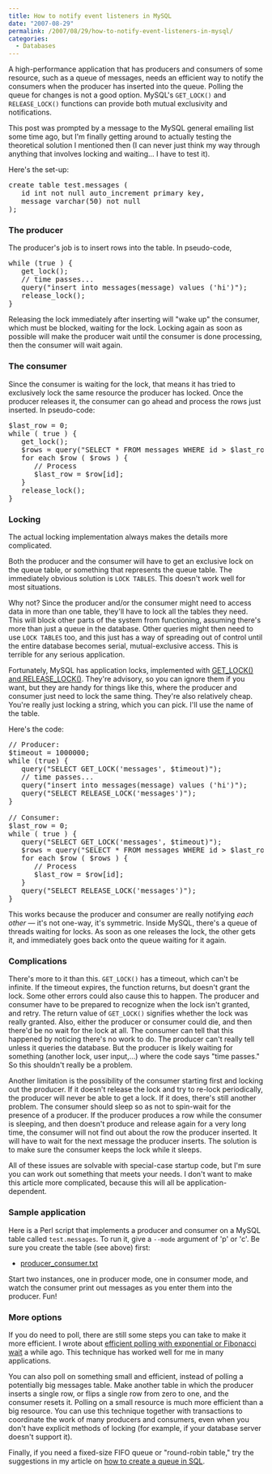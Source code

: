 ```yaml
---
title: How to notify event listeners in MySQL
date: "2007-08-29"
permalink: /2007/08/29/how-to-notify-event-listeners-in-mysql/
categories:
  - Databases
---
```

A high-performance application that has producers and consumers of some resource, such as a queue of messages, needs an efficient way to notify the consumers when the producer has inserted into the queue. Polling the queue for changes is not a good option. MySQL's `GET_LOCK()` and `RELEASE_LOCK()` functions can provide both mutual exclusivity and notifications.

This post was prompted by a message to the MySQL general emailing list some time ago, but I'm finally getting around to actually testing the theoretical solution I mentioned then (I can never just think my way through anything that involves locking and waiting&#8230; I have to test it).

Here's the set-up:

<pre>create table test.messages (
   id int not null auto_increment primary key,
   message varchar(50) not null
);</pre>

### The producer

The producer's job is to insert rows into the table. In pseudo-code,

<pre>while (true ) {
   get_lock();
   // time passes...
   query("insert into messages(message) values ('hi')");
   release_lock();
}</pre>

Releasing the lock immediately after inserting will "wake up" the consumer, which must be blocked, waiting for the lock. Locking again as soon as possible will make the producer wait until the consumer is done processing, then the consumer will wait again.

### The consumer

Since the consumer is waiting for the lock, that means it has tried to exclusively lock the same resource the producer has locked. Once the producer releases it, the consumer can go ahead and process the rows just inserted. In pseudo-code:

<pre>$last_row = 0;
while ( true ) {
   get_lock();
   $rows = query("SELECT * FROM messages WHERE id &gt; $last_row");
   for each $row ( $rows ) {
      // Process
      $last_row = $row[id];
   }
   release_lock();
}
</pre>

### Locking

The actual locking implementation always makes the details more complicated.

Both the producer and the consumer will have to get an exclusive lock on the queue table, or something that represents the queue table. The immediately obvious solution is `LOCK TABLES`. This doesn't work well for most situations.

Why not? Since the producer and/or the consumer might need to access data in more than one table, they'll have to lock all the tables they need. This will block other parts of the system from functioning, assuming there's more than just a queue in the database. Other queries might then need to use `LOCK TABLES` too, and this just has a way of spreading out of control until the entire database becomes serial, mutual-exclusive access. This is terrible for any serious application.

Fortunately, MySQL has application locks, implemented with [GET\_LOCK() and RELEASE\_LOCK()][1]. They're advisory, so you can ignore them if you want, but they are handy for things like this, where the producer and consumer just need to lock the same thing. They're also relatively cheap. You're really just locking a string, which you can pick. I'll use the name of the table.

Here's the code:

<pre>// Producer:
$timeout = 1000000;
while (true) {
   query("SELECT GET_LOCK('messages', $timeout)");
   // time passes...
   query("insert into messages(message) values ('hi')");
   query("SELECT RELEASE_LOCK('messages')");
}

// Consumer:
$last_row = 0;
while ( true ) {
   query("SELECT GET_LOCK('messages', $timeout)");
   $rows = query("SELECT * FROM messages WHERE id &gt; $last_row");
   for each $row ( $rows ) {
      // Process
      $last_row = $row[id];
   }
   query("SELECT RELEASE_LOCK('messages')");
}
</pre>

This works because the producer and consumer are really notifying *each other* &#8212; it's not one-way, it's symmetric. Inside MySQL, there's a queue of threads waiting for locks. As soon as one releases the lock, the other gets it, and immediately goes back onto the queue waiting for it again.

### Complications

There's more to it than this. `GET_LOCK()` has a timeout, which can't be infinite. If the timeout expires, the function returns, but doesn't grant the lock. Some other errors could also cause this to happen. The producer and consumer have to be prepared to recognize when the lock isn't granted, and retry. The return value of `GET_LOCK()` signifies whether the lock was really granted. Also, either the producer or consumer could die, and then there'd be no wait for the lock at all. The consumer can tell that this happened by noticing there's no work to do. The producer can't really tell unless it queries the database. But the producer is likely waiting for something (another lock, user input,&#8230;) where the code says "time passes." So this shouldn't really be a problem.

Another limitation is the possibility of the consumer starting first and locking out the producer. If it doesn't release the lock and try to re-lock periodically, the producer will never be able to get a lock. If it does, there's still another problem. The consumer should sleep so as not to spin-wait for the presence of a producer. If the producer produces a row while the consumer is sleeping, and then doesn't produce and release again for a very long time, the consumer will not find out about the row the producer inserted. It will have to wait for the next message the producer inserts. The solution is to make sure the consumer keeps the lock while it sleeps.

All of these issues are solvable with special-case startup code, but I'm sure you can work out something that meets your needs. I don't want to make this article more complicated, because this will all be application-dependent.

### Sample application

Here is a Perl script that implements a producer and consumer on a MySQL table called `test.messages`. To run it, give a `--mode` argument of 'p' or 'c'. Be sure you create the table (see above) first:

*   [producer_consumer.txt][2]

Start two instances, one in producer mode, one in consumer mode, and watch the consumer print out messages as you enter them into the producer. Fun!

### More options

If you do need to poll, there are still some steps you can take to make it more efficient. I wrote about [efficient polling with exponential or Fibonacci wait][3] a while ago. This technique has worked well for me in many applications.

You can also poll on something small and efficient, instead of polling a potentially big messages table. Make another table in which the producer inserts a single row, or flips a single row from zero to one, and the consumer resets it. Polling on a small resource is much more efficient than a big resource. You can use this technique together with transactions to coordinate the work of many producers and consumers, even when you don't have explicit methods of locking (for example, if your database server doesn't support it).

Finally, if you need a fixed-size FIFO queue or "round-robin table," try the suggestions in my article on [how to create a queue in SQL][4].

 [1]: http://dev.mysql.com/doc/refman/5.0/en/miscellaneous-functions.html
 [2]: /articles/producer_consumer.txt
 [3]: http://www.xaprb.com/blog/2006/05/04/how-to-make-a-program-choose-an-optimal-polling-interval/
 [4]: http://www.xaprb.com/blog/2007/01/11/how-to-implement-a-queue-in-sql/
